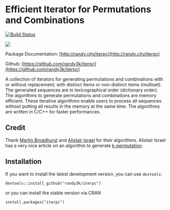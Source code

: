 Efficient Iterator for Permutations and Combinations
===

[![Build Status](https://travis-ci.org/randy3k/iterpc.svg?branch=master)](https://travis-ci.org/randy3k/iterpc)

[![](http://cranlogs.r-pkg.org/badges/grand-total/iterpc)](http://cran.rstudio.com/web/packages/iterpc/index.html)

Package Documentation: [http://randy.city/iterpc](http://randy.city/iterpc)

Github: [https://github.com/randy3k/iterpc](https://github.com/randy3k/iterpc)


A collection of iterators for generating permutations and combinations with or
without replacement; with distinct items or non-distinct items (multiset).
The generated sequences are in lexicographical order (dictionary order). The
algorithms to generate permutations and combinations are memory efficient. These
iterative algorithms enable users to process all sequences without putting all
results in the memory at the same time. The algorithms are written in C/C++ for
faster performances.

## Credit

Thank [Martin Broadhurst](http://www.martinbroadhurst.com) and [Alistair Israel](http://alistairisrael.wordpress.com) for their algorithms. Alistair Israel has a very nice article on an algorithm to generate [k-permutation](http://alistairisrael.wordpress.com/2009/09/22/simple-efficient-pnk-algorithm/).

## Installation

If you want to install the latest development version, you can use `devtools`:

```
devtools::install_github("randy3k/iterpc")
```

or you can install the stable version via CRAN

```
install.packages("iterpc")
```
